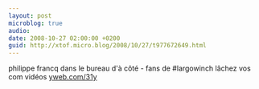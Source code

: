 ```yaml
---
layout: post
microblog: true
audio: 
date: 2008-10-27 02:00:00 +0200
guid: http://xtof.micro.blog/2008/10/27/t977672649.html
---
```

philippe francq dans le bureau d'à côté - fans de #largowinch lâchez vos com vidéos [yweb.com/31y](http://yweb.com/31y)
